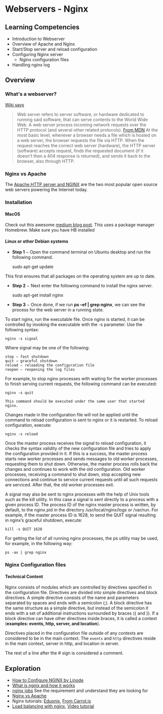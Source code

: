 # Webservers - Nginx

## Learning Competencies
- Introduction to Webserver
- Overview of Apache and Nginx
- Start/Stop server and reload configuration
- Configuring Nginx server
  - Nginx configuration files
- Handling nginx log

## Overview

### What's a webserver?
[Wiki says](https://en.wikipedia.org/wiki/Web_server)
> Web server refers to server software, or hardware dedicated to running said software, that can serve contents to the World Wide Web. A web server process incoming network requests over the HTTP protocol (and several other related protocols).
[From MDN](https://developer.mozilla.org/en-US/docs/Learn/Common_questions/What_is_a_web_server)
> At the most basic level, whenever a browser needs a file which is hosted on a web server, the browser requests the file via HTTP. When the request reaches the correct web server (hardware), the HTTP server (software) accepts request, finds the requested document (if it doesn't then a 404 response is returned), and sends it back to the browser, also through HTTP.

### Nginx vs Apache
The [Apache HTTP server and NGINX](https://www.nginx.com/blog/nginx-vs-apache-our-view/) are the two most popular open source web servers powering the Internet today.

### Installation

#### MacOS

Check out this awesome [medium blog post](https://medium.com/@ThomasTan/installing-nginx-in-mac-os-x-maverick-with-homebrew-d8867b7e8a5a). This uses a package manager Homebrew. Make sure you have HB installed

#### Linux or other Debian systems
- **Step 1** − Open the command terminal on Ubuntu desktop and run the following command.

     sudo apt-get update  

This first ensures that all packages on the operating system are up to date.

- **Step 2** − Next enter the following command to install the nginx server.

     sudo apt-get install nginx

- **Step 3** − Once done, if we run **ps –ef | grep nginx**, we can see the process for the web server in a running state.


 To start nginx, run the executable file. Once nginx is started, it can be controlled by invoking the executable with the -s parameter. Use the following syntax:

    nginx -s signal

Where signal may be one of the following:

    stop — fast shutdown
    quit — graceful shutdown
    reload — reloading the configuration file
    reopen — reopening the log files

For example, to stop nginx processes with waiting for the worker processes to finish serving current requests, the following command can be executed:

    nginx -s quit

    This command should be executed under the same user that started nginx.

Changes made in the configuration file will not be applied until the command to reload configuration is sent to nginx or it is restarted. To reload configuration, execute:

    nginx -s reload

Once the master process receives the signal to reload configuration, it checks the syntax validity of the new configuration file and tries to apply the configuration provided in it. If this is a success, the master process starts new worker processes and sends messages to old worker processes, requesting them to shut down. Otherwise, the master process rolls back the changes and continues to work with the old configuration. Old worker processes, receiving a command to shut down, stop accepting new connections and continue to service current requests until all such requests are serviced. After that, the old worker processes exit.

A signal may also be sent to nginx processes with the help of Unix tools such as the kill utility. In this case a signal is sent directly to a process with a given process ID. The process ID of the nginx master process is written, by default, to the nginx.pid in the directory /usr/local/nginx/logs or /var/run. For example, if the master process ID is 1628, to send the QUIT signal resulting in nginx’s graceful shutdown, execute:

    kill -s QUIT 1628

For getting the list of all running nginx processes, the ps utility may be used, for example, in the following way:

    ps -ax | grep nginx


### Nginx Configuration files

#### Technical Content

Nginx consists of modules which are controlled by directives specified in the configuration file. Directives are divided into simple directives and block directives. A simple directive consists of the name and parameters separated by spaces and ends with a semicolon (;). A block directive has the same structure as a simple directive, but instead of the semicolon it ends with a set of additional instructions surrounded by braces ({ and }). If a block directive can have other directives inside braces, it is called a context (**examples: events, http, server, and location**).

Directives placed in the configuration file outside of any contexts are considered to be in the main context. The ```events``` and ``http`` directives reside in the main context, server in http, and location in server.

The rest of a line after the *#*  sign is considered a comment. 

## Exploration
- [How to Configure NGINX by Linode](https://www.linode.com/docs/web-servers/nginx/how-to-configure-nginx/)
- [What is ngnix and how it works](https://www.atulhost.com/nginx)
- [nginx jobs](https://www.glassdoor.co.in/Jobs/NGINX-Jobs-E1009251.htm) See the requirement and understand they are looking for
- [Nginx vs Apache](https://www.itworld.com/article/2695421/choosing-a-linux-web-server-nginx-vs-apache.html)
- Nginx tutorials: [Eduonix](https://www.eduonix.com/courses/Software-Development/practical-nginx-the-zero-to-hero-guide), [From Carrot.js](http://carrot.is/coding/nginx_introduction)
- [Load balancing with nginx](https://nginx.org/en/docs/http/load_balancing.html), [Video tutorial](https://serversforhackers.com/s/load-balancing-with-nginx)
